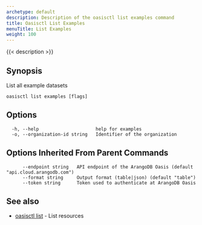 ```yaml
---
archetype: default
description: Description of the oasisctl list examples command
title: Oasisctl List Examples
menuTitle: List Examples
weight: 100
---
```

{{< description >}}
## Synopsis
List all example datasets

```
oasisctl list examples [flags]
```

## Options
```
  -h, --help                     help for examples
  -o, --organization-id string   Identifier of the organization
```

## Options Inherited From Parent Commands
```
      --endpoint string   API endpoint of the ArangoDB Oasis (default "api.cloud.arangodb.com")
      --format string     Output format (table|json) (default "table")
      --token string      Token used to authenticate at ArangoDB Oasis
```

## See also
* [oasisctl list](_index.md)	 - List resources

